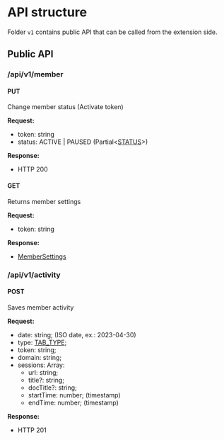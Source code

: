 # API structure

Folder `v1` contains public API that can be called from the extension side.

## Public API

### /api/v1/member
#### PUT
Change member status (Activate token)

**Request:**
 - token: string
 - status: ACTIVE | PAUSED (Partial<[STATUS](../../prisma/schema.prisma)>)

**Response:**
 - HTTP 200

#### GET
Returns member settings

**Request:**
- token: string

**Response:**
- [MemberSettings](../../prisma/schema.prisma)


### /api/v1/activity
#### POST
Saves member activity

**Request:**
 - date: string; (ISO date, ex.: 2023-04-30)
 - type: [TAB_TYPE](../../prisma/schema.prisma);
 - token: string;
 - domain: string;
 - sessions: Array:
   - url: string;
   - title?: string;
   - docTitle?: string;
   - startTime: number; (timestamp)
   - endTime: number; (timestamp)

**Response:**
- HTTP 201